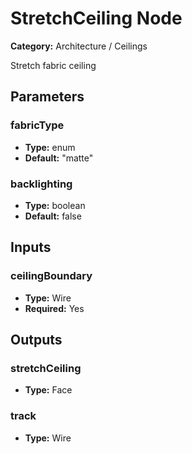 
# StretchCeiling Node

**Category:** Architecture / Ceilings

Stretch fabric ceiling

## Parameters


### fabricType
- **Type:** enum
- **Default:** "matte"





### backlighting
- **Type:** boolean
- **Default:** false





## Inputs


### ceilingBoundary
- **Type:** Wire
- **Required:** Yes



## Outputs


### stretchCeiling
- **Type:** Face



### track
- **Type:** Wire




